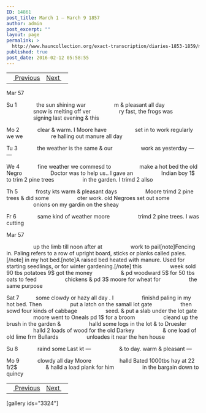 ```yaml
---
ID: 14861
post_title: March 1 – March 9 1857
author: admin
post_excerpt: ""
layout: page
permalink: >
  http://www.hauncollection.org/exact-transcription/diaries-1853-1859/march-1-march-9-1857/
published: true
post_date: 2016-02-12 05:58:55
---
```

<table style="width: 100%;" align="center">
<tbody>
<tr>
<td><a href="http://www.hauncollection.org/version-2/diaries-1853-1859/february-24-february-29-1857/"><img src="https://lh3.googleusercontent.com/-EFJpxxNiPNw/VqgtWBCZrMI/AAAAAAAAAFU/WfY4lPFWWkg/s800-Ic42/Soeb-Plain-Arrows-8-10px.png" alt="" width="10" height="10" /> Previous</a></td>
<td style="text-align: right;"><a href="http://www.hauncollection.org/version-2/diaries-1853-1859/march-10-march-17-1857/">Next <img src="https://lh3.googleusercontent.com/-67k0cYlpXHw/VqgtWKz1MXI/AAAAAAAAAFU/k9PW_Piyurk/s800-Ic42/Soeb-Plain-Arrows-5-10px.png" alt="" width="10" height="10" /></a></td>
</tr>
</tbody>
</table>
Mar 57

Su 1             the sun shining war
<span style="margin-left: 70px;">m &amp; pleasant all day
<span style="margin-left: 70px;">snow is melting off ver
<span style="margin-left: 70px;">ry fast, the frogs was
<span style="margin-left: 70px;">signing last evening &amp; this</span></span></span></span>

Mo 2            clear &amp; warm. I Moore have
<span style="margin-left: 70px;">set in to work regularly we we
<span style="margin-left: 70px;">re halling out manure all day</span></span>

Tu 3             the weather is the same &amp; our
<span style="margin-left: 70px;">work as yesterday — —</span>

We 4            fine weather we commesd to
<span style="margin-left: 70px;">make a hot bed the old Negro
<span style="margin-left: 70px;">Doctor was to help us.. I gave an
<span style="margin-left: 70px;">Indian boy 1$ to trim 2 pine trees
<span style="margin-left: 70px;">in the garden. I trimd 2 allso</span></span></span></span>

Th 5            frosty kts warm &amp; pleasant days
<span style="margin-left: 70px;">Moore trimd 2 pine trees &amp; did some
<span style="margin-left: 70px;">oter work. old Negroes set out some
<span style="margin-left: 70px;">onions on my gardin on the sheay</span></span></span>

Fr 6              same kind of weather moore
<span style="margin-left: 70px;">trimd 2 pine trees. I was cutting</span>

Mar 57

<span style="margin-left: 70px;">up the limb till noon after at
<span style="margin-left: 70px;">work to pail[note]Fencing in. Paling refers to a row of upright board, sticks or planks called pales.[/note] in my hot bed.[note]A raised bed heated with manure. Used for starting seedlings, or for winter gardening.[/note] this
<span style="margin-left: 70px;">week sold 90 tbs potatoes 9$ got the money
<span style="margin-left: 70px;">&amp; pd woodward 5$ for 50 tbs oats to feed
<span style="margin-left: 70px;">chickens &amp; pd 3$ moore for wheat for
<span style="margin-left: 70px;">the same purpose</span></span></span></span></span></span>

Sat 7           some clowdy or hazy all day . I
<span style="margin-left: 70px;">finishd paling in my hot bed. Then
<span style="margin-left: 70px;">put a latch on the samall lot gate
<span style="margin-left: 70px;">then sowd four kinds of cabbage
<span style="margin-left: 70px;">seed. &amp; put a slab under the lot gate
<span style="margin-left: 70px;">moore went to Oneals pd 1$ for a broom
<span style="margin-left: 70px;">cleand up the brush in the garden &amp;
<span style="margin-left: 70px;">halld some logs in the lot &amp; to Druesler
<span style="margin-left: 70px;">halld 2 loads of wood for the old Darkey
<span style="margin-left: 70px;">&amp; one load of old lime frm Bullards
<span style="margin-left: 70px;">unloades it near the hen house</span></span></span></span></span></span></span></span></span></span>

Su 8             raind some Last kt —
<span style="margin-left: 70px;">&amp; to day. warm &amp; pleasant —</span>

Mo 9            clowdy all day Moore
<span style="margin-left: 70px;">halld Bated 1000tbs hay at 22 1/2$
<span style="margin-left: 70px;">&amp; halld a load plank for him
<span style="margin-left: 70px;">in the bargain down to quincy</span></span></span>
<table style="width: 100%;" align="center">
<tbody>
<tr>
<td><a href="http://www.hauncollection.org/version-2/diaries-1853-1859/february-24-february-29-1857/"><img src="https://lh3.googleusercontent.com/-EFJpxxNiPNw/VqgtWBCZrMI/AAAAAAAAAFU/WfY4lPFWWkg/s800-Ic42/Soeb-Plain-Arrows-8-10px.png" alt="" width="10" height="10" /> Previous</a></td>
<td style="text-align: right;"><a href="http://www.hauncollection.org/version-2/diaries-1853-1859/march-10-march-17-1857/">Next <img src="https://lh3.googleusercontent.com/-67k0cYlpXHw/VqgtWKz1MXI/AAAAAAAAAFU/k9PW_Piyurk/s800-Ic42/Soeb-Plain-Arrows-5-10px.png" alt="" width="10" height="10" /></a></td>
</tr>
</tbody>
</table>
[gallery ids="3324"]